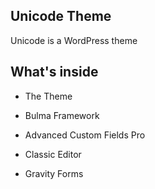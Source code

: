 ## Unicode Theme

Unicode is a WordPress theme


## What's inside
* The Theme

* Bulma Framework

* Advanced Custom Fields Pro

* Classic Editor

* Gravity Forms
